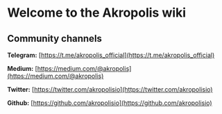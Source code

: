# Welcome to the Akropolis wiki




## Community channels

**Telegram:** [https://t.me/akropolis_official](https://t.me/akropolis_official)

**Medium:** [https://medium.com/@akropolis](https://medium.com/@akropolis)

**Twitter:** [https://twitter.com/akropolisio](https://twitter.com/akropolisio)

**Github:** [https://github.com/akropolisio](https://github.com/akropolisio)
